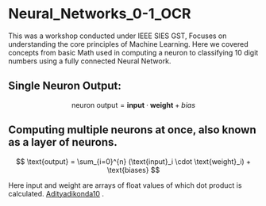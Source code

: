 # Neural_Networks_0-1_OCR
This was a workshop conducted under IEEE SIES GST, Focuses on understanding the core principles of Machine Learning. Here we covered concepts from basic Math used in computing a neuron to classifying 10 digit numbers using a fully connected Neural Network.

## Single Neuron Output:

$$ \text{neuron output} = \mathbf{input} \cdot \mathbf{weight} + bias $$

## Computing multiple neurons at once, also known as a layer of neurons.

$$ \text{output} = \sum_{i=0}^{n} (\text{input}_i \cdot \text{weight}_i) + \text{biases} $$

Here input and weight are arrays of float values of which dot product is calculated. [Adityadikonda10](https://github.com/Adityadikonda10) .
